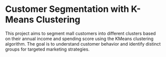 # Customer Segmentation with K-Means Clustering

This project aims to segment mall customers into different clusters based on their annual income and spending score using the KMeans clustering algorithm. The goal is to understand customer behavior and identify distinct groups for targeted marketing strategies.
